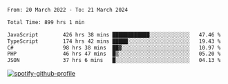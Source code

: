 <!--START_SECTION:waka-->

```txt
From: 20 March 2022 - To: 21 March 2024

Total Time: 899 hrs 1 min

JavaScript        426 hrs 38 mins ████████████░░░░░░░░░░░░░   47.46 %
TypeScript        174 hrs 42 mins █████░░░░░░░░░░░░░░░░░░░░   19.43 %
C#                98 hrs 38 mins  ██▓░░░░░░░░░░░░░░░░░░░░░░   10.97 %
PHP               46 hrs 47 mins  █▒░░░░░░░░░░░░░░░░░░░░░░░   05.20 %
JSON              37 hrs 6 mins   █░░░░░░░░░░░░░░░░░░░░░░░░   04.13 %
```

<!--END_SECTION:waka-->
[![spotify-github-profile](https://spotify-github-profile.vercel.app/api/view?uid=c00zprrvy9xiloa9qnco3hmng&cover_image=true&theme=novatorem&show_offline=false&background_color=121212&bar_color=53b14f&bar_color_cover=false)](https://spotify-github-profile.vercel.app/api/view?uid=c00zprrvy9xiloa9qnco3hmng&redirect=true)



